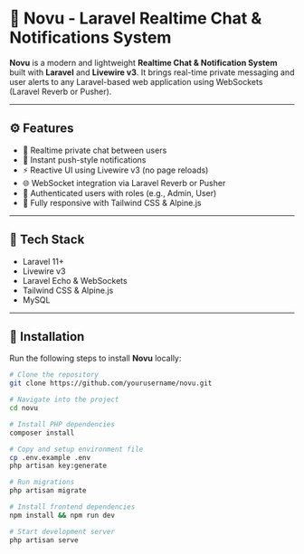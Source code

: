 # 🚀 Novu - Laravel Realtime Chat & Notifications System

**Novu** is a modern and lightweight **Realtime Chat & Notification System** built with **Laravel** and **Livewire v3**. It brings real-time private messaging and user alerts to any Laravel-based web application using WebSockets (Laravel Reverb or Pusher).

---

## ⚙️ Features

- 💬 Realtime private chat between users  
- 🔔 Instant push-style notifications  
- ⚡ Reactive UI using Livewire v3 (no page reloads)  
- 🌐 WebSocket integration via Laravel Reverb or Pusher  
- 🔐 Authenticated users with roles (e.g., Admin, User)  
- 📱 Fully responsive with Tailwind CSS & Alpine.js

---

## 🧰 Tech Stack

- Laravel 11+
- Livewire v3
- Laravel Echo & WebSockets
- Tailwind CSS & Alpine.js
- MySQL

---

## 🚀 Installation

Run the following steps to install **Novu** locally:

```bash
# Clone the repository
git clone https://github.com/yourusername/novu.git

# Navigate into the project
cd novu

# Install PHP dependencies
composer install

# Copy and setup environment file
cp .env.example .env
php artisan key:generate

# Run migrations
php artisan migrate

# Install frontend dependencies
npm install && npm run dev

# Start development server
php artisan serve
